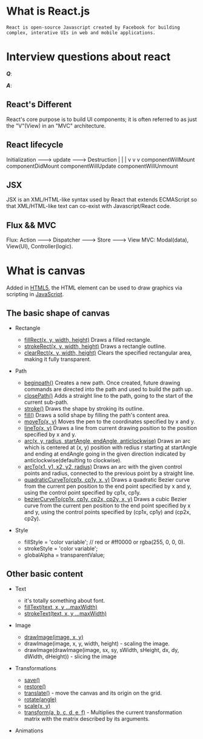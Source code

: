 # What is React.js
`React is open-source Javascript created by Facebook for building complex, interative UIs in web and mobile applications.`

# Interview questions about react
***Q***:

***A***:

## React's Different
React's core purpose is to build UI components; it is often referred to as just the "V"(View) in an "MVC" architecture.

## React lifecycle
Initialization ---> update ---> Destruction
      |               |             |
      v               v             v
componentWillMount
componentDidMount
                componentWillUpdate
                                componentWillUnmount

## JSX
JSX is an XML/HTML-like syntax used by React that extends ECMAScript so that XML/HTML-like text can co-exist with Javascript/React code.

## Flux && MVC
Flux: Action ---> Dispatcher ---> Store ---> View
MVC: Modal(data), View(UI), Controller(logic).

# What is canvas
Added in [HTML5](https://developer.mozilla.org/en-US/docs/Web/Guide/HTML/HTML5), the HTML [<canvas>](https://developer.mozilla.org/en-US/docs/Web/HTML/Element/canvas) element can be used to draw graphics via scripting in [JavaScript](https://developer.mozilla.org/en-US/docs/Web/JavaScript).

## The basic shape of canvas
* Rectangle
    - [fillRect(x, y, width, height)](https://developer.mozilla.org/en-US/docs/Web/API/CanvasRenderingContext2D/fillRect)
        Draws a filled rectangle.
    - [strokeRect(x, y, width, height)](https://developer.mozilla.org/en-US/docs/Web/API/CanvasRenderingContext2D/strokeRect)
        Draws a rectangle outline.
    - [clearRect(x, y, width, height)](https://developer.mozilla.org/en-US/docs/Web/API/CanvasRenderingContext2D/clearRect)
        Clears the specified rectangular area, making it fully transparent.

* Path
    - [beginpath()](https://developer.mozilla.org/en-US/docs/Web/API/CanvasRenderingContext2D/beginPath)
        Creates a new path. Once created, future drawing commands are directed into the path and used to build the path up.
    - [closePath()](https://developer.mozilla.org/en-US/docs/Web/API/CanvasRenderingContext2D/closePath)
        Adds a straight line to the path, going to the start of the current sub-path.
    - [stroke()](https://developer.mozilla.org/en-US/docs/Web/API/CanvasRenderingContext2D/stroke)
        Draws the shape by stroking its outline.
    - [fill()](https://developer.mozilla.org/en-US/docs/Web/API/CanvasRenderingContext2D/fill)
        Draws a solid shape by filling the path's content area.
    - [moveTo(x, y)](https://developer.mozilla.org/en-US/docs/Web/API/CanvasRenderingContext2D/moveTo)
        Moves the pen to the coordinates specified by x and y.
    - [lineTo(x, y)](https://developer.mozilla.org/en-US/docs/Web/API/CanvasRenderingContext2D/lineTo)
        Draws a line from current drawing position to the position specified by x and y.
    - [arc(x, y, radius, startAngle, endAngle, anticlockwise)](https://developer.mozilla.org/en-US/docs/Web/API/CanvasRenderingContext2D/arc)
        Draws an arc which is centered at (x, y) position with redius r starting at startAngle and ending at endAngle going in the given direction indicated by anticlockwise(defaulting to clockwise).
    - [arcTo(x1, y1, x2, y2, radius)](https://developer.mozilla.org/en-US/docs/Web/API/CanvasRenderingContext2D/arcTo)
        Draws an arc with the given control points and radius, connected to the previous point by a straight line.
    - [quadraticCurveTo(cp1x, cp1y, x, y)](https://developer.mozilla.org/en-US/docs/Web/API/CanvasRenderingContext2D/quadraticCurveTo)
        Draws a quadratic Bezier curve from the current pen position to the end point specified by x and y, using the control point specified by cp1x, cp1y.
    - [bezierCurveTo(cp1x, cp1y, cp2x, cp2y, x, y)](https://developer.mozilla.org/en-US/docs/Web/API/CanvasRenderingContext2D/bezierCurveTo)
        Draws a cubic Bezier curve from the current pen position to the end point specified by x and y, using the control points specified by (cp1x, cp1y) and (cp2x, cp2y).

* Style
    - fillStyle = 'color variable'; // red or #ff0000 or rgba(255, 0, 0, 0).
    - strokeStyle = 'color variable';
    - globalAlpha = transparentValue;

## Other basic content

* Text
    - it's totally something about font.
    - [fillText(text, x, y ...maxWidth)](https://developer.mozilla.org/en-US/docs/Web/API/CanvasRenderingContext2D/fillText)
    - [strokeText(text, x, y ...maxWidth)](https://developer.mozilla.org/en-US/docs/Web/API/CanvasRenderingContext2D/strokeText)

* Image
    - [drawImage(image, x, y)](https://developer.mozilla.org/en-US/docs/Web/API/CanvasRenderingContext2D/drawImage)
    - drawImage(image, x, y, width, height) - scaling the image.
    - drawImage(drawImage(image, sx, sy, sWidth, sHeight, dx, dy, dWidth, dHeight)) - slicing the image

* Transformations
    - [save()](https://developer.mozilla.org/en-US/docs/Web/API/CanvasRenderingContext2D/save)
    - [restore()](https://developer.mozilla.org/en-US/docs/Web/API/CanvasRenderingContext2D/restore)
    - [translate()](https://developer.mozilla.org/en-US/docs/Web/API/CanvasRenderingContext2D/translate) - move the canvas and its origin on the grid.
    - [rotate(angle)](https://developer.mozilla.org/en-US/docs/Web/API/CanvasRenderingContext2D/rotate)
    - [scale(x, y)](https://developer.mozilla.org/en-US/docs/Web/API/CanvasRenderingContext2D/scale)
    - [transform(a, b, c, d, e, f)](https://developer.mozilla.org/en-US/docs/Web/API/CanvasRenderingContext2D/transform) - Multiplies the current transformation matrix with the matrix described by its arguments.

* Animations


